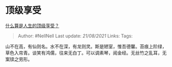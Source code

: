 # 顶级享受
[什么算是人生的顶级享受？](https://www.zhihu.com/question/56328597/answer/1625527651)

> Author: #NellNell 
> Last update: *21/08/2021* 
> Links:
> Tags: 

山不在高，有仙则名。水不在深，有龙则灵。斯是陋室，惟吾德馨。苔痕上阶绿，草色入帘青。谈笑有鸿儒，往来无白丁。可以调素琴，阅金经。无丝竹之乱耳，无案牍之劳形。